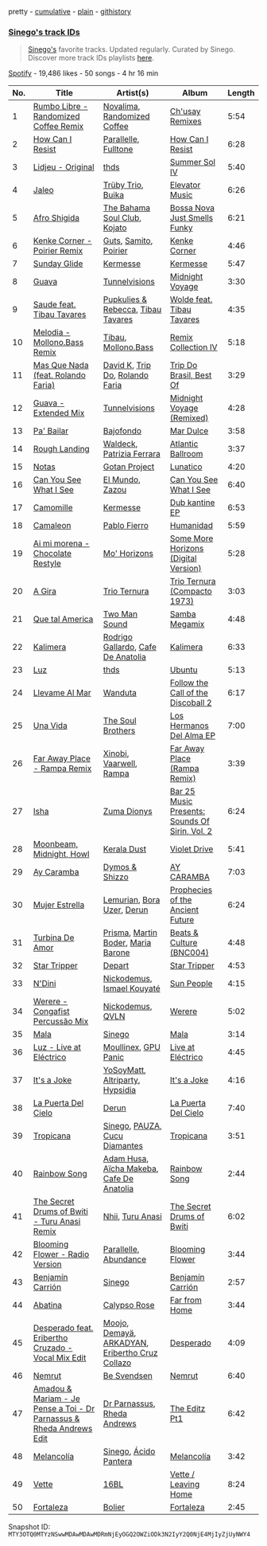pretty - [cumulative](/playlists/cumulative/37i9dQZF1DXcakKtomq71w.md) - [plain](/playlists/plain/37i9dQZF1DXcakKtomq71w) - [githistory](https://github.githistory.xyz/mackorone/spotify-playlist-archive/blob/main/playlists/plain/37i9dQZF1DXcakKtomq71w)

### [Sinego's track IDs](https://open.spotify.com/playlist/37i9dQZF1DXcakKtomq71w)

> <a href="spotify:artist:3UlAQex8nw3vquHcmY8fpb">Sinego's</a> favorite tracks\. Updated regularly\. Curated by Sinego\. Discover more track IDs playlists <a href="spotify:genre:track\_id">here</a>.

[Spotify](https://open.spotify.com/user/spotify) - 19,486 likes - 50 songs - 4 hr 16 min

| No. | Title | Artist(s) | Album | Length |
|---|---|---|---|---|
| 1 | [Rumbo Libre \- Randomized Coffee Remix](https://open.spotify.com/track/4UuamxyzBBsAW6Rzw4Khsg) | [Novalima](https://open.spotify.com/artist/2lN3yllrsFyoobMnKSfzsI), [Randomized Coffee](https://open.spotify.com/artist/7KzNtHVcFbaZoGufsX1Jj0) | [Ch'usay Remixes](https://open.spotify.com/album/1RQV9i0gRL4QhR9lcZcvLl) | 5:54 |
| 2 | [How Can I Resist](https://open.spotify.com/track/5fatRFB5VtmsIXD15qvUNA) | [Parallelle](https://open.spotify.com/artist/4j2NOrZwtpyVrtrCXsKsag), [Fulltone](https://open.spotify.com/artist/56SDkyON4gWd6NmWoWx8HT) | [How Can I Resist](https://open.spotify.com/album/10O3JAxvNgymGYEiFpzm4B) | 6:28 |
| 3 | [Lidjeu \- Original](https://open.spotify.com/track/7t2HNnkrRucu6V21XWzGvD) | [thds](https://open.spotify.com/artist/6TVqFrTp63smZC4WefwDgA) | [Summer Sol IV](https://open.spotify.com/album/1RdhHyhGXokP9lCexacKvY) | 5:40 |
| 4 | [Jaleo](https://open.spotify.com/track/7HMD3XScqwlYU2ITxLWUpg) | [Trüby Trio](https://open.spotify.com/artist/04WBarCWtSEs8ESWnYPlm5), [Buika](https://open.spotify.com/artist/1gbXoccc8bjK8eUh92mILy) | [Elevator Music](https://open.spotify.com/album/25v6MAAGTHzuGZLHV25UKv) | 6:26 |
| 5 | [Afro Shigida](https://open.spotify.com/track/0qq3YOG7nciHanln195jzI) | [The Bahama Soul Club](https://open.spotify.com/artist/2xcyMeQhPSRjXrSVZDkVGo), [Kojato](https://open.spotify.com/artist/5dNP6xZDy9Kj4hcUytt6oU) | [Bossa Nova Just Smells Funky](https://open.spotify.com/album/61P8nl7hsa8vFj5d3rDL6q) | 6:21 |
| 6 | [Kenke Corner \- Poirier Remix](https://open.spotify.com/track/5zD6qiroPUak2MbWBaSAF0) | [Guts](https://open.spotify.com/artist/5mMkUZv8uUrlH0SHX89BeS), [Samito](https://open.spotify.com/artist/2LwqwmIDSWwNV1lDjqKqCN), [Poirier](https://open.spotify.com/artist/5IpvS5ea4bymk3HpP1jVU4) | [Kenke Corner](https://open.spotify.com/album/1YPyb4ErczjlfsV5KzFfx3) | 4:46 |
| 7 | [Sunday Glide](https://open.spotify.com/track/72Qac2FQd9e21XCibSOhfY) | [Kermesse](https://open.spotify.com/artist/6DPQIFnbvlnYf0QozkfiPw) | [Kermesse](https://open.spotify.com/album/2hPiyh9HOXEEr93AoO9kub) | 5:47 |
| 8 | [Guava](https://open.spotify.com/track/3F2tjxAH9CpVamPajbYmTx) | [Tunnelvisions](https://open.spotify.com/artist/0IhfJZiFjHqE9mJ9INjp7x) | [Midnight Voyage](https://open.spotify.com/album/5uaAVhppungH8fzCbBc6ji) | 3:30 |
| 9 | [Saude feat\. Tibau Tavares](https://open.spotify.com/track/534p3jvNPZwflqGOlfWcp5) | [Pupkulies & Rebecca](https://open.spotify.com/artist/0LtDMZWibqA2ET2EG6ny0K), [Tibau Tavares](https://open.spotify.com/artist/68nqiiRYrs28v1JAQfM0A9) | [Wolde feat\. Tibau Tavares](https://open.spotify.com/album/7qBFOcKq8Y24W3DBIk7Ja0) | 4:35 |
| 10 | [Melodia \- Mollono.Bass Remix](https://open.spotify.com/track/7bD7xuMwpUAXbYvtw20V7D) | [Tibau](https://open.spotify.com/artist/6wEK8OOJNasXPpp5fXn29b), [Mollono.Bass](https://open.spotify.com/artist/27j5PRcPefcI6q8as58zWF) | [Remix Collection IV](https://open.spotify.com/album/6VPCTCgWhnjBUjEyXaly1O) | 5:18 |
| 11 | [Mas Que Nada \(feat\. Rolando Faria\)](https://open.spotify.com/track/5OdabQctuIS8WWL70YCrC9) | [David K](https://open.spotify.com/artist/2iTQfMnvZxE5JgiR7FTR0v), [Trip Do](https://open.spotify.com/artist/3MvH34hSsY0XAc22RVjVk3), [Rolando Faria](https://open.spotify.com/artist/3kubKUCH9JABgMRwPkRzQE) | [Trip Do Brasil, Best Of](https://open.spotify.com/album/01d3kHgFah488DVf1TlF7I) | 3:29 |
| 12 | [Guava \- Extended Mix](https://open.spotify.com/track/5foz4U3rwtDfEgnBsxWFIi) | [Tunnelvisions](https://open.spotify.com/artist/0IhfJZiFjHqE9mJ9INjp7x) | [Midnight Voyage \(Remixed\)](https://open.spotify.com/album/7foBIxNuDrS5OZZHS8zGhH) | 4:28 |
| 13 | [Pa' Bailar](https://open.spotify.com/track/6CT7lmMAco13bgfBotJweu) | [Bajofondo](https://open.spotify.com/artist/4Wk0MW9d5uu6WbAgRCuH4O) | [Mar Dulce](https://open.spotify.com/album/1tEqTQTkgGkvQBIQZzggFA) | 3:58 |
| 14 | [Rough Landing](https://open.spotify.com/track/2a8xXdKnQLl0zVz7E1sMOt) | [Waldeck](https://open.spotify.com/artist/6596yDTd94cIC3dlBptxDH), [Patrizia Ferrara](https://open.spotify.com/artist/6ZkbsY4MO4EahWrRQBRKLM) | [Atlantic Ballroom](https://open.spotify.com/album/5OibdNiyEx8gxw9ASUAkwI) | 3:37 |
| 15 | [Notas](https://open.spotify.com/track/1w4S90DCM0Q1LPeDuJKJEb) | [Gotan Project](https://open.spotify.com/artist/44ejFPE33H5aOInxNV2BFP) | [Lunatico](https://open.spotify.com/album/20xXH8hUMlSsegUKojn0qs) | 4:20 |
| 16 | [Can You See What I See](https://open.spotify.com/track/1HRKQf25EU09i3IvNuJRd4) | [El Mundo](https://open.spotify.com/artist/2P98rkELDQVyC1olsD2Cej), [Zazou](https://open.spotify.com/artist/7jXNReRQIMcQpWsWCNjeV1) | [Can You See What I See](https://open.spotify.com/album/0CSbzLZKijkGdVgl4u4REk) | 6:40 |
| 17 | [Camomille](https://open.spotify.com/track/4AyHuAzcc1wlVV3kuLb5uM) | [Kermesse](https://open.spotify.com/artist/6DPQIFnbvlnYf0QozkfiPw) | [Dub kantine EP](https://open.spotify.com/album/1jmVe0TmBy5dJPFk0HD30n) | 6:53 |
| 18 | [Camaleon](https://open.spotify.com/track/19wgaEoumlpuTRu3XqH6W8) | [Pablo Fierro](https://open.spotify.com/artist/5N7gp2n04e1TJ6MaKyvrbI) | [Humanidad](https://open.spotify.com/album/0qtCZwkShRkYRjIbOLjvu6) | 5:59 |
| 19 | [Ai mi morena \- Chocolate Restyle](https://open.spotify.com/track/195rt3pQCPzYDmobHp9uL5) | [Mo' Horizons](https://open.spotify.com/artist/3tuX54dqgS8LsGUvNzgrpP) | [Some More Horizons \(Digital Version\)](https://open.spotify.com/album/4PTCPiyD0Pwhoec2VU6rlk) | 5:28 |
| 20 | [A Gira](https://open.spotify.com/track/70mpYOq7kaEVOZD6IIJAaw) | [Trio Ternura](https://open.spotify.com/artist/6J4hJ6O6WJmBTlIL3wJBcT) | [Trio Ternura \(Compacto 1973\)](https://open.spotify.com/album/0LtKGt7sB3pSrduK8trZD8) | 3:03 |
| 21 | [Que tal America](https://open.spotify.com/track/4PKeXkiWmitCiiBzvO3Tfa) | [Two Man Sound](https://open.spotify.com/artist/1fVkoaWNbsSwb7KAG2fboU) | [Samba Megamix](https://open.spotify.com/album/1lEvq3ewf4pHTgk4aqe7Nl) | 4:48 |
| 22 | [Kalimera](https://open.spotify.com/track/7bbrCK2N6BrH4KOpF9lvzG) | [Rodrigo Gallardo](https://open.spotify.com/artist/3fxdn6mfKvNFJ1Zx37On7W), [Cafe De Anatolia](https://open.spotify.com/artist/2sSSGlRMfz4ZEcw4rw0m0v) | [Kalimera](https://open.spotify.com/album/7nrh17jWbKzLapUVJFonGz) | 6:33 |
| 23 | [Luz](https://open.spotify.com/track/5PVVI6EgYnMcNcgU4nY7Wu) | [thds](https://open.spotify.com/artist/6TVqFrTp63smZC4WefwDgA) | [Ubuntu](https://open.spotify.com/album/7F1RAZZQabVvNrLEm6ewoe) | 5:13 |
| 24 | [Llevame Al Mar](https://open.spotify.com/track/7kICvR5Y4rrneAoFMtw0Kg) | [Wanduta](https://open.spotify.com/artist/31JoSHvfrsnaiRNTO5hmRM) | [Follow the Call of the Discoball 2](https://open.spotify.com/album/1xmMyt7Vq316bu9y2cSEOL) | 6:17 |
| 25 | [Una Vida](https://open.spotify.com/track/1mOICLQ9wAw069fKRhnvQ6) | [The Soul Brothers](https://open.spotify.com/artist/4qyyx2In3fnMlPjQBfppNn) | [Los Hermanos Del Alma EP](https://open.spotify.com/album/0BgsWj02pAVDFvTTeSsuFB) | 7:00 |
| 26 | [Far Away Place \- Rampa Remix](https://open.spotify.com/track/4SpESjSScmJyuMamD9MKOL) | [Xinobi](https://open.spotify.com/artist/1w7cucUEPR1Yq9g03g6T8m), [Vaarwell](https://open.spotify.com/artist/7jz4ptH9vUGJdMpKFryEEG), [Rampa](https://open.spotify.com/artist/08jywfUS0hp8XYlYs0cvz8) | [Far Away Place \(Rampa Remix\)](https://open.spotify.com/album/1pnrhlKIqmDkCBYJqNn9LC) | 3:39 |
| 27 | [Isha](https://open.spotify.com/track/0uXrgVMBDd1ABoihab6tKh) | [Zuma Dionys](https://open.spotify.com/artist/7qqEqY1pR6Uj2Z41HNuszd) | [Bar 25 Music Presents: Sounds Of Sirin, Vol\. 2](https://open.spotify.com/album/62kUBtBkLGDQzvhIDE7Pe8) | 6:24 |
| 28 | [Moonbeam, Midnight, Howl](https://open.spotify.com/track/4TGDSeSPvNW1t9lEApQOVE) | [Kerala Dust](https://open.spotify.com/artist/6lK8O3kyFThiTmgowQZGOH) | [Violet Drive](https://open.spotify.com/album/21PmcwFrDQFqr2vskQgyDu) | 5:41 |
| 29 | [Ay Caramba](https://open.spotify.com/track/73vpSvgMBYH70fOga2mp6I) | [Dymos & Shizzo](https://open.spotify.com/artist/7owJmPvRxNxReTkZV4s40k) | [AY CARAMBA](https://open.spotify.com/album/5qmhxb0ed6HgbX6uszBdeZ) | 7:03 |
| 30 | [Mujer Estrella](https://open.spotify.com/track/0QOOAf1NsqXYESNxtlWedo) | [Lemurian](https://open.spotify.com/artist/4L3uym0nDz6ziBGFOmUCDu), [Bora Uzer](https://open.spotify.com/artist/71WhzQzCSYszOnrfCEbZge), [Derun](https://open.spotify.com/artist/7DaUdudIwcfgSzFJX1VEVo) | [Prophecies of the Ancient Future](https://open.spotify.com/album/1KQT7GzCu1bnpRnTPyMvbH) | 6:24 |
| 31 | [Turbina De Amor](https://open.spotify.com/track/4UY0w7Q0btgFOXmkF30KTj) | [Prisma](https://open.spotify.com/artist/29hY8nWTDqkPqK947tjznd), [Martin Boder](https://open.spotify.com/artist/6vHIcNnpRho3aGWWHNzBGw), [Maria Barone](https://open.spotify.com/artist/6OFJC2spJlsWAXGS4lhmJs) | [Beats & Culture \(BNC004\)](https://open.spotify.com/album/73V73BkhSteIKDX25qEgGH) | 4:48 |
| 32 | [Star Tripper](https://open.spotify.com/track/2y1VCMCb4brGaqlnH0WFH3) | [Depart](https://open.spotify.com/artist/5Mqcuj649T5GFhMGlaNGHy) | [Star Tripper](https://open.spotify.com/album/4acnlgRObU8twYND7ktUc3) | 4:53 |
| 33 | [N'Dini](https://open.spotify.com/track/1O4CLsvOgIyRI7fRyn5pUJ) | [Nickodemus](https://open.spotify.com/artist/4VNKVCluxMcjqwYJm3yuQ3), [Ismael Kouyaté](https://open.spotify.com/artist/38tcRQJcR8E5yGBEnPvDNM) | [Sun People](https://open.spotify.com/album/2aD0HsXgrlaQWHPPlAL8Kp) | 4:15 |
| 34 | [Werere \- Congafist Percussão Mix](https://open.spotify.com/track/5yJTGb5L7hfJtJ2w1ortPx) | [Nickodemus](https://open.spotify.com/artist/4VNKVCluxMcjqwYJm3yuQ3), [QVLN](https://open.spotify.com/artist/6QucHfdHaS4tLsKKT2vv2j) | [Werere](https://open.spotify.com/album/3ScS8eMEX10uI2hZFuG8U4) | 5:02 |
| 35 | [Mala](https://open.spotify.com/track/2LTDoJXKif735jmUZwafPH) | [Sinego](https://open.spotify.com/artist/3UlAQex8nw3vquHcmY8fpb) | [Mala](https://open.spotify.com/album/0iP36TG3GD4bVof1S2ZJuB) | 3:14 |
| 36 | [Luz \- Live at Eléctrico](https://open.spotify.com/track/5Ml9pcauscmaO3WEEY7FXi) | [Moullinex](https://open.spotify.com/artist/1XFbnj1jNNzzyg46ni3dnr), [GPU Panic](https://open.spotify.com/artist/1kClYC29n6M4YTALilSyY3) | [Live at Eléctrico](https://open.spotify.com/album/20rX0gXPp66YXb54UOhwP0) | 4:45 |
| 37 | [It's a Joke](https://open.spotify.com/track/20nb4i2WWyPDXhiQTZqlrV) | [YoSoyMatt](https://open.spotify.com/artist/0NYE6CFlP7ElQR6r395gbV), [Altriparty](https://open.spotify.com/artist/1xAYeH3iONpgJQy6wyrPkA), [Hypsidia](https://open.spotify.com/artist/7yGLwWPe7sZPZwKMUVadkJ) | [It's a Joke](https://open.spotify.com/album/1iMYQwnbZ9ruhWRwbzrL04) | 4:16 |
| 38 | [La Puerta Del Cielo](https://open.spotify.com/track/1nWE7s45215NkostFLfM2w) | [Derun](https://open.spotify.com/artist/7DaUdudIwcfgSzFJX1VEVo) | [La Puerta Del Cielo](https://open.spotify.com/album/0wOkepU3RvpAH2984IfPzL) | 7:40 |
| 39 | [Tropicana](https://open.spotify.com/track/157jn2YkxNcPZcG2dZZJz8) | [Sinego](https://open.spotify.com/artist/3UlAQex8nw3vquHcmY8fpb), [PAUZA](https://open.spotify.com/artist/2GZ0VsYD0N5Gb3EOIELa1N), [Cucu Diamantes](https://open.spotify.com/artist/22GbdVx7qK79foK0sRWxTz) | [Tropicana](https://open.spotify.com/album/3AJMgWuKwAUHvG0eJpaWDC) | 3:51 |
| 40 | [Rainbow Song](https://open.spotify.com/track/18W2R1MhCsLr4KMYWqvizm) | [Adam Husa](https://open.spotify.com/artist/0fLNKqkCYBUhjSHX3yVZ3i), [Aïcha Makeba](https://open.spotify.com/artist/13OptmVfLkaVk0CU9pxLHM), [Cafe De Anatolia](https://open.spotify.com/artist/2sSSGlRMfz4ZEcw4rw0m0v) | [Rainbow Song](https://open.spotify.com/album/61I7i7QceN4tT6SKIPzjYX) | 2:44 |
| 41 | [The Secret Drums of Bwiti \- Turu Anasi Remix](https://open.spotify.com/track/0ROrutIzpWjX7P6IcJPQGQ) | [Nhii](https://open.spotify.com/artist/6doAywRfMwvRw4N6e3LR7X), [Turu Anasi](https://open.spotify.com/artist/1HKyZXQv90cYQtoZQDya0d) | [The Secret Drums of Bwiti](https://open.spotify.com/album/2dBT0nweCBYuKqQRu02hhc) | 6:02 |
| 42 | [Blooming Flower \- Radio Version](https://open.spotify.com/track/0uRJIDGu0ivVVJqo4ocnRV) | [Parallelle](https://open.spotify.com/artist/4j2NOrZwtpyVrtrCXsKsag), [Abundance](https://open.spotify.com/artist/2MKLLVjzKTYmAUBET3TNhB) | [Blooming Flower](https://open.spotify.com/album/66VKKTA3Agn5qDlYsH7foU) | 3:44 |
| 43 | [Benjamín Carrión](https://open.spotify.com/track/2wJvLzX1W7VQSx0wuTgxCp) | [Sinego](https://open.spotify.com/artist/3UlAQex8nw3vquHcmY8fpb) | [Benjamín Carrión](https://open.spotify.com/album/0UacT2HwlzcN9bnbtqI98k) | 2:57 |
| 44 | [Abatina](https://open.spotify.com/track/2bPdJqmpRMqKMNgYHC9JEl) | [Calypso Rose](https://open.spotify.com/artist/56QlZ0AFfkaaHyANLVkg5h) | [Far from Home](https://open.spotify.com/album/6iBR8xZKexEqguM3fb1FLW) | 3:44 |
| 45 | [Desperado feat\. Eribertho Cruzado \- Vocal Mix Edit](https://open.spotify.com/track/1ONpmEh3VaKWdVhJ0YA1kP) | [Moojo](https://open.spotify.com/artist/4bU2sBWgXJtViut3q68o5m), [Demayä](https://open.spotify.com/artist/0N2lDV24IPsStAeDuvzgC9), [ARKADYAN](https://open.spotify.com/artist/2ELBfW9Bn2xBAIvWeXeCgI), [Eribertho Cruz Collazo](https://open.spotify.com/artist/4nbtsWrvdzBCwNqsjfRVHy) | [Desperado](https://open.spotify.com/album/1D24WkLNkBUzFWHLXBBIab) | 4:09 |
| 46 | [Nemrut](https://open.spotify.com/track/29A54bY2rjNImKOxt7oKhs) | [Be Svendsen](https://open.spotify.com/artist/4BaLB5aiExO29BEGVUisru) | [Nemrut](https://open.spotify.com/album/5ePCBpdTzxDvsD0Yv7zqwJ) | 6:40 |
| 47 | [Amadou & Mariam \- Je Pense a Toi \- Dr Parnassus & Rheda Andrews Edit](https://open.spotify.com/track/74k14Vn2F3LiV1s9F0G1D2) | [Dr Parnassus](https://open.spotify.com/artist/5XEyV45wxK8tHOXIhJMOtk), [Rheda Andrews](https://open.spotify.com/artist/0lmhJbIW1A198gJn8RMBTT) | [The Editz Pt1](https://open.spotify.com/album/0y19ZERTX8lzrBgWbMHLK7) | 6:42 |
| 48 | [Melancolía](https://open.spotify.com/track/13toPIz9TQco3lZSdnj3oH) | [Sinego](https://open.spotify.com/artist/3UlAQex8nw3vquHcmY8fpb), [Ácido Pantera](https://open.spotify.com/artist/1K3pfb1RjXkPG9mFRgqZxW) | [Melancolía](https://open.spotify.com/album/24guuOvrp5IVK4pB5gn3B9) | 3:42 |
| 49 | [Vette](https://open.spotify.com/track/39Oui3EXtdMLKQqQIFjRpa) | [16BL](https://open.spotify.com/artist/0u2qG4roqULELVVO9fMgSG) | [Vette / Leaving Home](https://open.spotify.com/album/4rDSAYMAsLVz7sJqxBCF1b) | 8:24 |
| 50 | [Fortaleza](https://open.spotify.com/track/4GJJYTJyjyzPDeKtUhibsH) | [Bolier](https://open.spotify.com/artist/65NscqgsoMPqBtoLbkP3jD) | [Fortaleza](https://open.spotify.com/album/3hsslyZlOJ4OdxvOhn4UMd) | 2:45 |

Snapshot ID: `MTY3OTQ0MTYzNSwwMDAwMDAwMDRmNjEyOGQ2OWZiODk3N2IyY2Q0NjE4MjIyZjUyNWY4`
